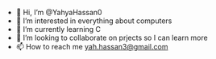 - 👋 Hi, I’m @YahyaHassan0
- 👀 I’m interested in everything about computers
- 🌱 I’m currently learning C 
- 💞️ I’m looking to collaborate on prjects so I can learn more
- 📫 How to reach me yah.hassan3@gmail.com

<!---
YahyaHassan0/YahyaHassan0 is a ✨ special ✨ repository because its `README.md` (this file) appears on your GitHub profile.
You can click the Preview link to take a look at your changes.
--->
